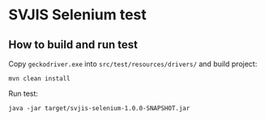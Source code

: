 # SVJIS Selenium test

## How to build and run test

Copy `geckodriver.exe` into `src/test/resources/drivers/` and build project:
```
mvn clean install
```

Run test:
```
java -jar target/svjis-selenium-1.0.0-SNAPSHOT.jar
```